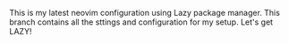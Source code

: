This is my latest neovim configuration using Lazy package manager. This branch contains all the sttings and configuration for my setup. Let's get LAZY!
